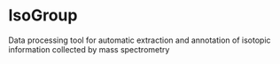 # IsoGroup
Data processing tool for automatic extraction and annotation of isotopic 
information collected by mass spectrometry
